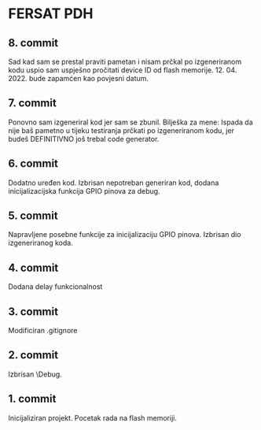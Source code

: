 # FERSAT PDH
## 8. commit
Sad kad sam se prestal praviti pametan i nisam prčkal po izgeneriranom kodu uspio sam uspješno pročitati device ID od flash memorije.
12. 04. 2022. bude zapamćen kao povjesni datum.
## 7. commit
Ponovno sam izgeneriral kod jer sam se zbunil. Bilješka za mene: Ispada da nije baš pametno u tijeku testiranja prčkati po izgeneriranom kodu, jer budeš DEFINITIVNO još trebal code generator.
## 6. commit
Dodatno uređen kod. Izbrisan nepotreban generiran kod, dodana inicijalizacijska funkcija GPIO pinova za debug.
## 5. commit
Napravljene posebne funkcije za inicijalizaciju GPIO pinova. Izbrisan dio izgeneriranog koda.
## 4. commit
Dodana delay funkcionalnost
## 3. commit
Modificiran .gitignore
## 2. commit
Izbrisan \Debug.
## 1. commit
Inicijaliziran projekt. Pocetak rada na flash memoriji.
